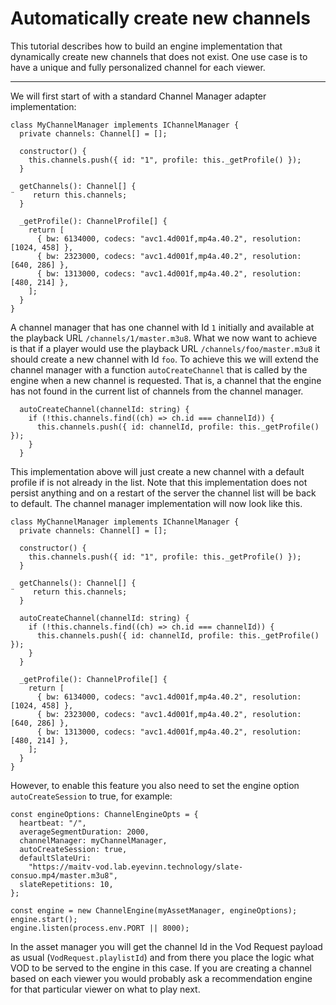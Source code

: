 # Automatically create new channels

This tutorial describes how to build an engine implementation that dynamically create new channels that does not exist. One use case is to have a unique and fully personalized channel for each viewer.

---

We will first start of with a standard Channel Manager adapter implementation:

```
class MyChannelManager implements IChannelManager {
  private channels: Channel[] = [];

  constructor() {
    this.channels.push({ id: "1", profile: this._getProfile() });
  }

  getChannels(): Channel[] {
¨    return this.channels;
  }

  _getProfile(): ChannelProfile[] {
    return [
      { bw: 6134000, codecs: "avc1.4d001f,mp4a.40.2", resolution: [1024, 458] },
      { bw: 2323000, codecs: "avc1.4d001f,mp4a.40.2", resolution: [640, 286] },
      { bw: 1313000, codecs: "avc1.4d001f,mp4a.40.2", resolution: [480, 214] },
    ];
  }
}
```

A channel manager that has one channel with Id `1` initially and available at the playback URL `/channels/1/master.m3u8`. What we now want to achieve is that if a player would use the playback URL `/channels/foo/master.m3u8` it should create a new channel with Id `foo`. To achieve this we will extend the channel manager with a function `autoCreateChannel` that is called by the engine when a new channel is requested. That is, a channel that the engine has not found in the current list of channels from the channel manager. 

```
  autoCreateChannel(channelId: string) {
    if (!this.channels.find((ch) => ch.id === channelId)) {      
      this.channels.push({ id: channelId, profile: this._getProfile() });
    }
  }
```

This implementation above will just create a new channel with a default profile if is not already in the list. Note that this implementation does not persist anything and on a restart of the server the channel list will be back to default. The channel manager implementation will now look like this.

```
class MyChannelManager implements IChannelManager {
  private channels: Channel[] = [];

  constructor() {
    this.channels.push({ id: "1", profile: this._getProfile() });
  }

  getChannels(): Channel[] {
¨    return this.channels;
  }

  autoCreateChannel(channelId: string) {
    if (!this.channels.find((ch) => ch.id === channelId)) {      
      this.channels.push({ id: channelId, profile: this._getProfile() });
    }
  }

  _getProfile(): ChannelProfile[] {
    return [
      { bw: 6134000, codecs: "avc1.4d001f,mp4a.40.2", resolution: [1024, 458] },
      { bw: 2323000, codecs: "avc1.4d001f,mp4a.40.2", resolution: [640, 286] },
      { bw: 1313000, codecs: "avc1.4d001f,mp4a.40.2", resolution: [480, 214] },
    ];
  }
}
```

However, to enable this feature you also need to set the engine option `autoCreateSession` to true, for example:

```
const engineOptions: ChannelEngineOpts = {
  heartbeat: "/",
  averageSegmentDuration: 2000,
  channelManager: myChannelManager,
  autoCreateSession: true,
  defaultSlateUri:
    "https://maitv-vod.lab.eyevinn.technology/slate-consuo.mp4/master.m3u8",
  slateRepetitions: 10,
};

const engine = new ChannelEngine(myAssetManager, engineOptions);
engine.start();
engine.listen(process.env.PORT || 8000);
```

In the asset manager you will get the channel Id in the Vod Request payload as usual (`VodRequest.playlistId`) and from there you place the logic what VOD to be served to the engine in this case. If you are creating a channel based on each viewer you would probably ask a recommendation engine for that particular viewer on what to play next.